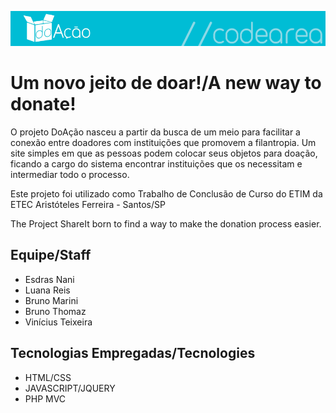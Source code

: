 ![DoAção Logo](logo-git.png)
# Um novo jeito de doar!/A new way to donate!
O projeto DoAção nasceu a partir da busca de um meio para facilitar a conexão entre doadores com instituições que promovem a filantropia. Um site simples em que as pessoas podem colocar seus objetos para doação, ficando a cargo do sistema encontrar instituições que os necessitam e intermediar todo o processo.

Este projeto foi utilizado como Trabalho de Conclusão de Curso do ETIM da ETEC Aristóteles Ferreira  - Santos/SP

The Project ShareIt born to find a way to make the donation process easier.

## Equipe/Staff
 - Esdras Nani
 - Luana Reis
 - Bruno Marini
 - Bruno Thomaz
 - Vinícius Teixeira

## Tecnologias Empregadas/Tecnologies
 - HTML/CSS
 - JAVASCRIPT/JQUERY
 - PHP MVC
 
